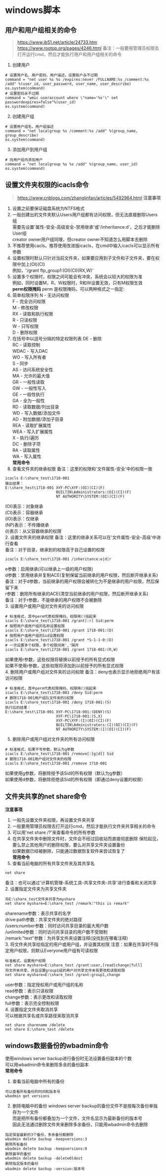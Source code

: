 # windows脚本

## 用户和用户组相关的命令
> https://www.jb51.net/article/24733.htm
> https://www.rootop.org/pages/4246.html
备注：一般要用管理员权限去打开运行cmd，然后才能执行用户和用户组相关的命令  
1. 创建用户
```
# 设置用户名、用户密码、用户描述，设置账户永不过期
command = "net user %s %s /expires:never /FULLNAME:%s /comment:%s /add" %(user_id, user_password, user_name, user_describe)
os.system(command)
# 设置密码永不过期
command = "wmic useraccount where \"name='%s'\" set passwordexpires=false"%(user_id)
os.system(command)
```
2. 创建用户组
```
# 设置用户组名，用户组描述
command = "net localgroup %s /comment:%s /add" %(group_name, group_describe)
os.system(command)
```
3. 添加用户到用户组
```
# 向用户组内添加用户
command = "net localgroup %s %s /add" %(group_name, user_id)
os.system(command)
```


## 设置文件夹权限的icacls命令
> https://www.cnblogs.com/zhanglinfan/articles/5492964.html
**注意事项**
1. 设置之前要保证磁盘系统为NTFS格式  
2. 一般创建出的文件夹默认Users用户组都有访问权限，但无法直接删除Users组  
需要先设置'属性-安全-高级安全-禁用继承'或'/inheritance:d'，之后才能删除User组  
creator owner用户组同理，但creator owner不知道怎么用脚本去删除  
3. 不推荐使用cacls，推荐使用改进版icacls，在cmd中输入icacls可以显示所有参数  
4. 设置权限时默认只针对当前文件夹，如果要应用到子文件和子文件夹，要在权限中加上(OI)(CI)  
例如，'/grant ftp_group1:(OI)(CI)(RX,W)'  
5. 设置多个权限时，权限之间可能会有冲突，系统会以较大的权限为准  
例如，同时设置M，R，W权限时，R和W设置无效，只有M权限生效  
**perm权限掩码**
perm 是权限掩码，可以两种格式之一指定:  
1. 简单权限序列
N - 无访问权限  
F - 完全访问权限  
M - 修改权限  
RX - 读取和执行权限  
R - 只读权限  
W - 只写权限  
D - 删除权限  
2. 在括号中以逗号分隔的特定权限列表
DE - 删除  
RC - 读取控制  
WDAC - 写入DAC  
WO - 写入所有者  
S - 同步  
AS - 访问系统安全性  
MA - 允许的最大值  
GR - 一般性读取  
GW - 一般性写入  
GE - 一般性执行  
GA - 全为一般性  
RD - 读取数据/列出目录  
WD - 写入数据/添加文件  
AD - 附加数据/添加子目录  
REA - 读取扩展属性  
WEA - 写入扩展属性  
X - 执行/遍历  
DC - 删除子项  
RA - 读取属性  
WA - 写入属性  
**常用命令**
1. 查看文件夹的继承权限
备注：这里的权限和'文件属性-安全'中的权限一致  
```
icacls E:\share_test\1718-001
输出结果：
E:\share_test\1718-001 XYF-PC\XYF:(OI)(CI)(F)
                       BUILTIN\Administrators:(OI)(CI)(F)
                       NT AUTHORITY\SYSTEM:(OI)(CI)(F)
```
(OI)表示：对象继承  
(CI)表示：容器继承  
(IO)表示：仅继承  
(NP)表示：不传播继承  
(I)表示：从父容器继承的权限  
2. 设置文件夹的继承权限
备注：这里的继承关系可以在'文件属性-安全-高级'中进行查看  
备注：对于目录，继承到的权限高于自己设置的权限  
```
icacls E:\share_test\1718-001 /inheritance:e|d|r
```
e参数：启用继承(可以继承上一级的用户权限)  
d参数：禁用继承并复制ACE(复制保留当前继承的用户权限，然后断开继承关系)  
备注：对于d参数，当前继承的用户权限会被转化为不是继承的用户权限，然后保留下来  
r参数：删除所有继承的ACE(清空当前继承的用户权限，然后断开继承关系)  
备注：对于r参数，不是继承的用户权限不会被删除  
3. 设置用户或用户组对文件夹的访问权限
```
# 标准格式，其中perm代表权限掩码，权限用()括起来
icacls E:\share_test\1718-001 /grant[:r] Sid:perm
# 按照用户或用户组的名称设置权限
icacls E:\share_test\1718-001 /grant 1718-001:(D)
# 按照用户或用户组的Sid设置权限
icacls E:\share_test\1718-001 /grant *S-1-1-0:(D)
# 一次设置多个权限，多个权限间用','隔开
icacls E:\share_test\1718-001 /grant 1718-001:(R,W)
```
如果使用r参数，这些权限将替换以前授予的所有显式权限  
如果不使用r参数，这些权限将添加到以前授予的所有显式权限  
4. 删除用户或用户组对文件夹的访问权限
备注：deny也表示显示地拒绝用户有该访问权限  
```
# 标准格式，其中perm代表权限掩码，权限用()括起来
icacls E:\share_test\1718-001 /deny Sid:perm
# 删除1718-001用户组队文件夹的S权限
icacls E:\share_test\1718-001 /deny 1718-001:(S)
执行后的结果：
E:\share_test\1718-001 XYF-PC\1718-001:(DENY)(S)
                       XYF-PC\1718-001:(S,X)
                       XYF-PC\XYF:(I)(OI)(CI)(F)
                       BUILTIN\Administrators:(I)(OI)(CI)(F)
                       NT AUTHORITY\SYSTEM:(I)(OI)(CI)(F)
```
5. 删除用户或用户组对文件夹的所有访问权限
```
# 标准格式，如果不写参数，默认为g参数
icacls E:\share_test\1718-001 /remove[:[g|d]] Sid
# 删除1718-001用户组对文件夹的权限
icacls E:\share_test\1718-001 /remove 1718-001
```
如果使用g参数，将删除授予该Sid的所有权限（默认为g参数）  
如果使用d参数，将删除拒绝该Sid的所有权限（即通过deny设置的权限）  


## 文件夹共享的net share命令
**注意事项**
1. 一般先设置文件夹权限，再设置文件夹共享
2. 一般要用管理员权限去打开运行cmd，然后才能执行文件夹共享相关的命令
3. 可以用'net share /?'来查看命令的所有参数
4. 在共享文件夹中删除文件时，文件会不经过回收站而直接彻底删除
保险起见，要么禁止其他用户的删除权限，要么对共享文件夹设置备份  
如果数据已经被删除，只能通过数据恢复软件来尝试恢复了  
**常用命令**
1. 查看当前电脑的所有共享文件夹及其共享名
```
net share
```
备注：也可以通过'计算机管理-系统工具-共享文件夹-共享'进行查看和关闭共享  
2. 设置指定文件夹为共享文件夹
```
将E:\share_test文件夹共享为myshare
net share myshare=E:\share_test /remark:"this is remark"
```
sharename参数：表示共享的名字  
drive:path参数：共享文件夹的绝对路径  
/users:number参数：同时访问共享目录的最大用户数  
/unlimited参数：同时访问共享目录的用户数不受限制  
/remark:"text"参数：为共享文件夹设置注释(没找到在哪看注释)  
3. 将文件夹共享给指定的用户或用户组，并设置其权限
注意：如果在共享时不指定用户权限，则默认Everyone用户组有可读权限  
```
标准格式，设置用户权限
net share myshare=E:\share_test /grant:user,[read|change|full]
将文件夹共享，并且设置group1组的用户对共享文件夹有更改和读取权限
net share myshare=E:\share_test /grant:group1,change
```
user参数：指定授权用户或用户组的名称  
read参数：表示只读权限  
change参数：表示更改和读取权限  
full参数：表示完全控制权限  
4. 设置指定文件夹取消共享  
可以根据共享名或共享路径来取消共享  
```
net share sharename /delete
net share E:\share_test /delete
```


## windows数据备份的wbadmin命令
使用windows server backup进行备份时无法设置备份副本的个数  
可以用wbadmin命令来删除多余的备份副本  
**常用命令**
1. 查看当前电脑中所有的备份
```
可以查看所有备份的时间和版本号
wbadmin get versions
```
2. 删除电脑中的备份
windows server backup的备份文件不是按每次备份单独存为一个文件  
而是把所有备份都叠加为一个文件，文件名显示为最新备份的版本号  
因此无法通过删除文件夹来删除多余备份，只能用wbadmin命令去删除  
```
指定保留最新的3个备份，多余备份都删除
wbadmin delete backup -keepversions:3
删除所有备份
wbadmin delete backup -keepversions:0
删除最早的备份
wbadmin delete backup -deleteOldest
删除指定版本的备份
wbadmin delete backup -version:版本号
```
